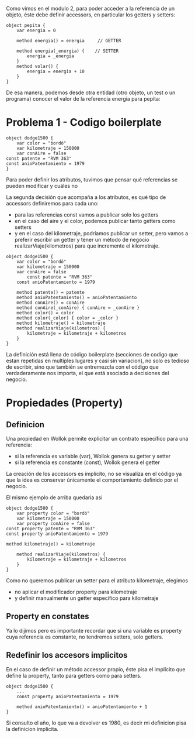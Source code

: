 Como vimos en el modulo 2, para poder acceder a la referencia de un objeto, éste debe definir accessors, en particular los getters y setters:

```wollok
object pepita {
 	var energia = 0
 	
 	method energia() = energia	   // GETTER
 
 	method energia(_energia) {    // SETTER
      	energia = _energia
 	}
 	method volar() {
      	energia = energia + 10
 	}
}
```

De esa manera, podemos desde otra entidad (otro objeto, un test o un programa) conocer el valor de la referencia energia para pepita:

# Problema 1 - Codigo boilerplate

```wollok
object dodge1500 {
 	var color = "bordó"
 	var kilometraje = 150000
	var conAire = false
const patente = "RVM 363"
const anioPatentamiento = 1979
}
```

Para poder definir los atributos, tuvimos que pensar qué referencias se pueden modificar y cuáles no

La segunda decisión que acompaña a los atributos, es qué tipo de accessors definiremos para cada uno:
- para las referencias const vamos a publicar solo los getters
- en el caso del aire y el color, podemos publicar tanto getters como setters
- y en el caso del kilometraje, podríamos publicar un setter, pero vamos a preferir escribir un getter y tener un método de negocio realizarViaje(kilometros) para que incremente el kilometraje.

```wollok
object dodge1500 {
 	var color = "bordó"
 	var kilometraje = 150000
 	var conAire = false
     	const patente = "RVM 363"
 	const anioPatentamiento = 1979
 	
 	method patente() = patente
 	method anioPatentamiento() = anioPatentamiento
 	method conAire() = conAire
 	method conAire(_conAire) { conAire = _conAire }
 	method color() = color
 	method color(_color) { color = _color }
 	method kilometraje() = kilometraje
 	method realizarViaje(kilometros) {
      	kilometraje = kilometraje + kilometros
 	}
}
```

La definición está llena de código boilerplate (secciones de codigo que estan repetidas en multiples lugares y casi sin variacion), no solo es tedioso de escribir,  sino que también se entremezcla con el código que verdaderamente nos importa, el que está asociado a decisiones del negocio.

# Propiedades (Property)

## Definicion

Una propiedad en Wollok permite explicitar un contrato específico para una referencia:
- si la referencia es variable (var), Wollok genera su getter y setter
- si la referencia es constante (const), Wollok genera el getter

La creación de los accessors es implícito, no se visualiza en el código ya que la idea es conservar únicamente el comportamiento definido por el negocio.

El mismo ejemplo de arriba quedaria asi

```wollok
object dodge1500 {
 	var property color = "bordó"
 	var kilometraje = 150000
 	var property conAire = false
const property patente = "RVM 363"
const property anioPatentamiento = 1979
 
method kilometraje() = kilometraje
	
 	method realizarViaje(kilometros) {
      	kilometraje = kilometraje + kilometros
 	}
}
```

Como no queremos publicar un setter para el atributo kilometraje, elegimos
- no aplicar el modificador property para kilometraje
- y definir manualmente un getter específico para kilometraje

## Property en constates

Ya lo dijimos pero es importante recordar que si una variable es property cuya referencia es constante, no tendremos setters, solo getters.

## Redefinir los accesors implicitos

En el caso de definir un método accessor propio, éste pisa el implícito que define la property, tanto para getters como para setters.

```wollok
object dodge1500 {
 	...
 	const property anioPatentamiento = 1979
 	
 	method anioPatentamiento() = anioPatentamiento + 1
}
```

Si consulto el año, lo que va a devolver es 1980, es decir mi definicion pisa la definicion implicita.

